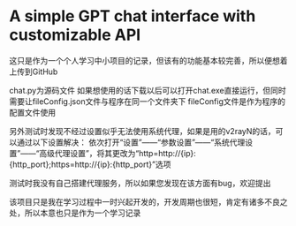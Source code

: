 # A simple GPT chat interface with customizable API
这只是作为一个个人学习中小项目的记录，但该有的功能基本较完善，所以便想着上传到GitHub

chat.py为源码文件
如果想使用的话下载以后可以打开chat.exe直接运行，但同时需要让fileConfig.json文件与程序在同一个文件夹下
fileConfig文件是作为程序的配置文件使用

另外测试时发现不经过设置似乎无法使用系统代理，如果是用的v2rayN的话，可以通过以下设置解决：
依次打开“设置”——“参数设置”——“系统代理设置”——“高级代理设置”，将其更改为“http=http://{ip}:{http_port};https=http://{ip}:{http_port}”选项

测试时我没有自己搭建代理服务，所以如果您发现在该方面有bug，欢迎提出

该项目只是我在学习过程中一时兴起开发的，开发周期也很短，肯定有诸多不良之处，所以本意也只是作为一个学习记录

